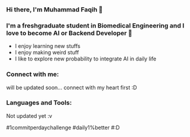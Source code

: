 ### Hi there, I'm Muhammad Faqih 👋

### I'm a freshgraduate student in Biomedical Engineering and I love to become AI or Backend Developer 🚀

- I enjoy learning new stuffs
- I enjoy making weird stuff
- I like to explore new probability to integrate AI in daily life 

### Connect with me:
will be updated soon... connect with my heart first :D

### Languages and Tools:
Not updated yet :v 

#1commitperdaychallenge
#daily1%better
#:D
